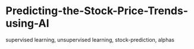 # Predicting-the-Stock-Price-Trends-using-AI
supervised learning, unsupervised learning, stock-prediction, alphas
